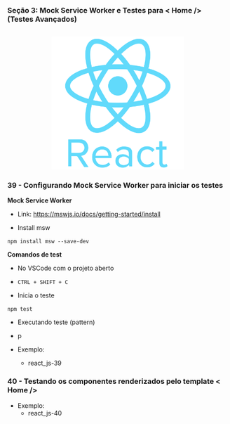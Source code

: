 ##
### Seção 3: Mock Service Worker e Testes para < Home /> (Testes Avançados)
##


<p align="center">
  <img alt="...." src="../1 Seção - Introdução/pngwing.com.png" width="60%">
</p>




### 39 - Configurando Mock Service Worker para iniciar os testes

**Mock Service Worker**

- Link: https://mswjs.io/docs/getting-started/install

- Install msw
```
npm install msw --save-dev
```

**Comandos de test**


- No VSCode com o projeto aberto

- `CTRL + SHIFT + C`

- Inicia o teste

```
npm test
```

- Executando teste (pattern)

- p


- Exemplo:
  - react_js-39





### 40 - Testando os componentes renderizados pelo template < Home />

- Exemplo:
  - react_js-40






















